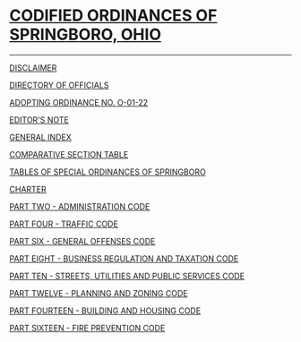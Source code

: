 [CODIFIED ORDINANCES OF SPRINGBORO, OHIO](index.html)
=====================================================

* * * * *

[DISCLAIMER](1a412.html)

[DIRECTORY OF OFFICIALS](20a412.html)

[ADOPTING ORDINANCE NO. O-01-22](3aa412.html)

[EDITOR'S NOTE](8fa412.html)

[GENERAL INDEX](9da412.html)

[COMPARATIVE SECTION TABLE](d85a412.html)

[TABLES OF SPECIAL ORDINANCES OF SPRINGBORO](ed3a412.html)

[CHARTER](1289a412.html)

[PART TWO - ADMINISTRATION CODE](1505a412.html)

[PART FOUR - TRAFFIC CODE](1b19a412.html)

[PART SIX - GENERAL OFFENSES CODE](28a2a412.html)

[PART EIGHT - BUSINESS REGULATION AND TAXATION CODE](394aa412.html)

[PART TEN - STREETS, UTILITIES AND PUBLIC SERVICES CODE](407fa412.html)

[PART TWELVE - PLANNING AND ZONING CODE](465ba412.html)

[PART FOURTEEN - BUILDING AND HOUSING CODE](561ca412.html)

[PART SIXTEEN - FIRE PREVENTION CODE](5a09a412.html)
